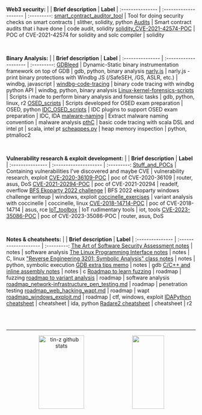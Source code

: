 **Web3 security:**
|  | __Brief description__  | __Label__  |
:--------------- | :--------------------  | :---------:
[smart_contract_auditor_tool](https://github.com/tin-z/smart_contract_auditor_tool) | Tool for doing security checks on smart contracts | slither, solidity, python 
[Audits](https://github.com/tin-z/Audits) | Smart contract audits that i have done | code audit, solidity
[solidity_CVE-2021-42574-POC](https://github.com/tin-z/solidity_CVE-2021-42574-POC) |  POC of CVE-2021-42574 for solidity and solc compiler | solidity

<br>

**Binary Analysis:**
|  | __Brief description__  | __Label__  |
:--------------- | :--------------------  | :---------:
[GDBleed](https://github.com/tin-z/GDBleed) |  Dynamic-Static binary instrumentation framework on top of GDB | gdb, python, binary analysis 
[narly.js](https://github.com/tin-z/narly.js) | narly.js - print binary protections with Windbg JS (/SafeSEH, /GS, ASLR, etc.) | windbg, javascript |
[windbg-code-tracing](https://github.com/tin-z/windbg-code-tracing) | binary code tracing with windbg python API | windbg, python, binary analysis 
[Linux-kernel-forensics-scripts](https://github.com/tin-z/Linux-kernel-forensics-scripts) | Scripts i made to perform binary analysis and forensic tasks | gdb, python, linux, r2
[OSED_scripts](https://github.com/tin-z/OSED_scripts) | Scripts developed for OSED exam preparation | OSED, python
[IDC_OSED_scripts](https://github.com/tin-z/IDC_OSED_scripts) | IDC plugins to support OSED exam preparation | IDC, IDA 
[malware-naming](https://github.com/tin-z/malware-naming) | Extract malware naming convention | malware analysis
[pthC](https://github.com/tin-z/pthC) | basic code tracing with scala DSL and intel pt | scala, intel pt
[scheappes.py](https://gist.github.com/tin-z/c8920a66a8791ea8f7d54f4304c65656) | heap memory inspection | python, ptmalloc2

<br>

**Vulnerability research & exploit development:**
|  | __Brief description__  | __Label__  |
:--------------- | :--------------------  | :---------:
[Stuff_and_POCs](https://github.com/tin-z/Stuff_and_POCs) | Containing vulnerabilities I've discovered and maybe CVE | vulnerability research, exploit 
[CVE-2020-36109-POC](https://github.com/tin-z/CVE-2020-36109-POC) | poc of CVE-2020-36109 | router, asus, DoS
[CVE-2021-20294-POC](https://github.com/tin-z/CVE-2021-20294-POC) | poc of CVE-2021-20294 | readelf, overflow
[BFS Ekoparty 2022 challenge](https://github.com/tin-z/report_BFS_ekoparty_2022_exploitation_challenges) | BFS 2022 ekoparty windows challenge writeup | windows, exploit
[coccinelle_exercises](https://github.com/tin-z/coccinelle_exercises) | variant analysis with coccinelle | coccinelle, linux
[CVE-2018-14714-POC](https://github.com/tin-z/CVE-2018-14714-POC) | poc of CVE-2018-14714 | asus, rce
[IoT_toolbox](https://github.com/tin-z/IoT_toolbox) | IoT rudimentary tools | iot, tools
[CVE-2023-35086-POC](https://github.com/tin-z/CVE-2023-35086-POC) | poc of CVE-2023-35086-POC | router, asus, DoS

<br>

**Notes & cheatsheets:**
|  | __Brief description__  | __Label__  |
:--------------- | :--------------------  | :---------:
[The Art of Software Security Assessment notes](https://gist.github.com/tin-z/b5da60a56947b03c977baf260d687601) | notes | software analysis
[The Linux Programming Interface notes](https://gist.github.com/tin-z/17292073289c0451b72e1108d20a2116) | notes | C, linux
["Reverse Engineering 3201: Symbolic Analysis" class notes](https://gist.github.com/tin-z/e03f1eafece072fb1f6ca0e9413fc93a) | notes | python, symbolic execution
[GDB extra tips memo](https://gist.github.com/tin-z/366bdec4c2bdbd3edf5ed68cc49a0cd8) | notes | gdb
[C/C++ and inline assembly notes](https://gist.github.com/tin-z/babd0ca6fa768038abeae5cc1b6d5939) | notes | c
[Roadmap to learn fuzzing](https://gist.github.com/tin-z/23f00e5bafacc7cd3676ac82b1dab8b0) | roadmap | fuzzing
[roadmap to variant analysis](https://gist.github.com/tin-z/e303eb05686944587f2017f65927446e) | roadmap | software analysis
[roadmap_network-infrastructure_pen_testing.md](https://gist.github.com/tin-z/7c703840903089c27c5f042cc59d8e16) | roadmap | penetration testing
[roadmap_web_hacking_wapt.md](https://gist.github.com/tin-z/57f3cb0d6f21056274dfd129bbbb5675) | roadmap | wapt
[roadmap_windows_exploit.md](https://gist.github.com/tin-z/2be9bc434adffcae70e05e9aefffe054) | roadmap | ctf, windows, exploit
[IDAPython cheatsheet](https://gist.github.com/tin-z/7115afece5213bc20d1cebe4392822d4) | cheatsheet | ida, python
[Radare2 cheatsheet](https://gist.github.com/tin-z/b80498d4ded2d55a74b0372b10653910) | cheatsheet | r2


<br>
<br>

----

<div align="center">  
  <img width="49%" height="195px" src="https://github-readme-stats.vercel.app/api?username=tin-z&show_icons=true&count_private=true&hide_border=true&title_color=30ae6f&icon_color=a80016&text_color=929335&bg_color=0d1117" alt="tin-z github stats" /> 
  <img width="41%" height="195px" src="https://github-readme-stats.vercel.app/api/top-langs/?username=tin-z&layout=compact&hide_border=true&title_color=30ae6f&text_color=929335&bg_color=0d1117" />
</div>

  
<!--
**tin-z/tin-z** is a ✨ _special_ ✨ repository because its `README.md` (this file) appears on your GitHub profile.

Here are some ideas to get you started:

- 🔭 I’m currently working on ...
- 🌱 I’m currently learning ...
- 👯 I’m looking to collaborate on ...
- 🤔 I’m looking for help with ...
- 💬 Ask me about ...
- 📫 How to reach me: ...
- 😄 Pronouns: ...
- ⚡ Fun fact: ...
-->
